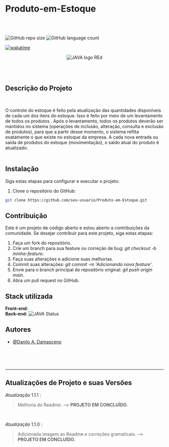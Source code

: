 # Produto-em-Estoque

</hr>
</br>
</br>

![GitHub repo size](https://img.shields.io/github/repo-size/DaniloADamasceno/Produto-em-Estoque?style=for-the-badge)
![GitHub language count](https://img.shields.io/github/languages/count/DaniloADamasceno/Produto-em-Estoque?style=for-the-badge)

[![wakatime](https://wakatime.com/badge/github/DaniloADamasceno/Produto-em-Estoque.svg)](https://wakatime.com/badge/github/DaniloADamasceno/Produto-em-Estoque)

<!-- Imagem da Tela inicial do Aplicativo -->
<div align="center">

![JAVA logo REd](https://user-images.githubusercontent.com/71226047/179369387-bcbc4bae-ad63-4996-8cae-631b0b85a1d0.png)

 </div>

</br>
</br>

## Descrição do Projeto

</br>

O controle do estoque é feito pela atualização das quantidades disponíveis de cada um dos itens do estoque. Isso é feito por meio de um levantamento de todos os produtos . Após o levantamento, todos os produtos deverão ser mantidos no sistema (operações de inclusão, alteração, consulta e exclusão de produtos), para que a partir desse momento, o sistema reflita exatamente o que existe no estoque da empresa. A cada nova entrada ou saída de produtos do estoque (movimentação), o saldo atual do produto é atualizado.
</br>
</br>

## Instalação

Siga estas etapas para configurar e executar o projeto:

1. Clone o repositório do GitHub:

```bash
git clone https://github.com/seu-usuario/Produto-em-Estoque.git
```

## Contribuição

Este é um projeto de código aberto e estou aberto a contribuições da comunidade.
Se desejar contribuir para este projeto, siga estas etapas:

1. Faça um fork do repositório.
2. Crie um branch para sua feature ou correção de bug: *git checkout -b minha-feature*.
3. Faça suas alterações e adicione suas melhorias.
4. Commit suas alterações: *git commit -m 'Adicionando nova feature'*.
5. Envie para o branch principal do repositório original: *git push origin main*.
6. Abra um pull request no GitHub.

## Stack utilizada

**Front-end:** 
</br>
**Back-end:**  ![JAVA Status](https://img.shields.io/badge/Java-ED8B00?style=for-the-badge&logo=java&logoColor=white)

## Autores

- [@Danilo A. Damasceno](https://github.com/DaniloADamasceno/)

</br>
</br>
</br>

________________________________________________________________________________________________________________________________________________________________

## Atualizações de Projeto e suas Versões

*Atualização* 1.1.1 :
> Melhoria do Readme.
> --> **PROJETO EM CONCLUÍDO.**
</br>

*Atualização* 1.1.0 :
> Adicionada imagem ao Readme e correções gramaticais.
> --> **PROJETO EM CONCLUÍDO.**
</br>

